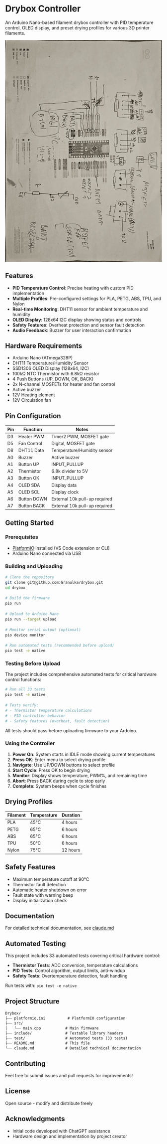 # Drybox Controller

An Arduino Nano-based filament drybox controller with PID temperature control, OLED display, and preset drying profiles for various 3D printer filaments.

![Hardware Documentation](ShittyHArdwareDoccompressed.png)

## Features

- **PID Temperature Control**: Precise heating with custom PID implementation
- **Multiple Profiles**: Pre-configured settings for PLA, PETG, ABS, TPU, and Nylon
- **Real-time Monitoring**: DHT11 sensor for ambient temperature and humidity
- **OLED Display**: 128x64 I2C display showing status and controls
- **Safety Features**: Overheat protection and sensor fault detection
- **Audio Feedback**: Buzzer for user interaction confirmation

## Hardware Requirements

- Arduino Nano (ATmega328P)
- DHT11 Temperature/Humidity Sensor
- SSD1306 OLED Display (128x64, I2C)
- 100kΩ NTC Thermistor with 6.8kΩ resistor
- 4 Push Buttons (UP, DOWN, OK, BACK)
- 2x N-channel MOSFETs for heater and fan control
- Active buzzer
- 12V Heating element
- 12V Circulation fan

## Pin Configuration

| Pin  | Function       | Notes                              |
|------|----------------|------------------------------------|
| D3   | Heater PWM     | Timer2 PWM, MOSFET gate            |
| D5   | Fan Control    | Digital, MOSFET gate               |
| D8   | DHT11 Data     | Temperature/Humidity sensor        |
| A0   | Buzzer         | Active buzzer                      |
| A1   | Button UP      | INPUT_PULLUP                       |
| A2   | Thermistor     | 6.8k divider to 5V                 |
| A3   | Button OK      | INPUT_PULLUP                       |
| A4   | OLED SDA       | Display data                       |
| A5   | OLED SCL       | Display clock                      |
| A6   | Button DOWN    | External 10k pull-up required      |
| A7   | Button BACK    | External 10k pull-up required      |

## Getting Started

### Prerequisites

- [PlatformIO](https://platformio.org/) installed (VS Code extension or CLI)
- Arduino Nano connected via USB

### Building and Uploading

```bash
# Clone the repository
git clone git@github.com:Granulka/drybox.git
cd drybox

# Build the firmware
pio run

# Upload to Arduino Nano
pio run --target upload

# Monitor serial output (optional)
pio device monitor

# Run automated tests (recommended before upload)
pio test -e native
```

### Testing Before Upload

The project includes comprehensive automated tests for critical hardware control functions:

```bash
# Run all 33 tests
pio test -e native

# Tests verify:
# - Thermistor temperature calculations
# - PID controller behavior
# - Safety features (overheat, fault detection)
```

All tests should pass before uploading firmware to your Arduino.

### Using the Controller

1. **Power On**: System starts in IDLE mode showing current temperatures
2. **Press OK**: Enter menu to select drying profile
3. **Navigate**: Use UP/DOWN buttons to select profile
4. **Start Cycle**: Press OK to begin drying
5. **Monitor**: Display shows temperature, PWM%, and remaining time
6. **Abort**: Press BACK during cycle to stop early
7. **Complete**: System beeps when cycle finishes

## Drying Profiles

| Filament | Temperature | Duration |
|----------|-------------|----------|
| PLA      | 45°C        | 4 hours  |
| PETG     | 65°C        | 6 hours  |
| ABS      | 65°C        | 6 hours  |
| TPU      | 50°C        | 6 hours  |
| Nylon    | 75°C        | 12 hours |

## Safety Features

- Maximum temperature cutoff at 90°C
- Thermistor fault detection
- Automatic heater shutdown on error
- Fault state with warning beep
- Display initialization check

## Documentation

For detailed technical documentation, see [claude.md](claude.md)

## Automated Testing

This project includes 33 automated tests covering critical hardware control:

- **Thermistor Tests**: ADC conversion, temperature calculations
- **PID Tests**: Control algorithm, output limits, anti-windup
- **Safety Tests**: Overtemperature detection, fault handling

Run tests with: `pio test -e native`

## Project Structure

```
Drybox/
├── platformio.ini          # PlatformIO configuration
├── src/
│   └── main.cpp           # Main firmware
├── include/               # Testable library headers
├── test/                  # Automated tests (33 tests)
├── README.md              # This file
└── claude.md              # Detailed technical documentation
```

## Contributing

Feel free to submit issues and pull requests for improvements!

## License

Open source - modify and distribute freely

## Acknowledgments

- Initial code developed with ChatGPT assistance
- Hardware design and implementation by project creator
